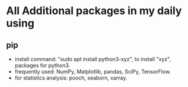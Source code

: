 # All Additional packages in my daily using

## pip

- install command: "sudo apt install python3-xyz", to install "xyz", packages for python3.
- frequently used: NumPy, Matplotlib, pandas, SciPy, TensorFlow.
- for statistics analysis: pooch, seaborn, xarray.
